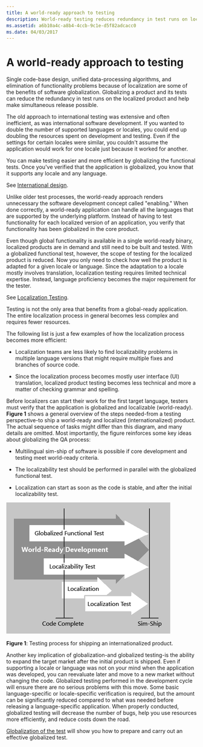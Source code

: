 ```yaml
---
title: A world-ready approach to testing
description: World-ready testing reduces redundancy in test runs on localized products and helps make simultaneous release possible.
ms.assetid: a6b10a4c-a8b4-4ccb-9c1e-d5f82adcacc0
ms.date: 04/03/2017
---
```


# A world-ready approach to testing

Single code-base design, unified data-processing algorithms, and elimination of functionality problems because of localization are some of the benefits of software globalization.
Globalizing a product and its tests can reduce the redundancy in test runs on the localized product and help make simultaneous release possible.

The old approach to international testing was extensive and often inefficient, as was international software development.
If you wanted to double the number of supported languages or locales, you could end up doubling the resources spent on development and testing.
Even if the settings for certain locales were similar, you couldn't assume the application would work for one locale just because it worked for another.

You can make testing easier and more efficient by globalizing the functional tests.
Once you've verified that the application is globalized, you know that it supports any locale and any language.

See [International design](../mothodology/international-design.md).

Unlike older test processes, the world-ready approach renders unnecessary the software development concept called "enabling."
When done correctly, a world-ready application can handle all the languages that are supported by the underlying platform.
Instead of having to test functionality for each localized version of an application, you verify that functionality has been globalized in the core product.

Even though global functionality is available in a single world-ready binary, localized products are in demand and still need to be built and tested.
With a globalized functional test, however, the scope of testing for the localized product is reduced.
Now you only need to check how well the product is adapted for a given locale or language.
Since the adaptation to a locale mostly involves translation, localization testing requires limited technical expertise.
Instead, language proficiency becomes the major requirement for the tester.

See [Localization Testing](localization-testing.md).

Testing is not the only area that benefits from a global-ready application.
The entire localization process in general becomes less complex and requires fewer resources.

The following list is just a few examples of how the localization process becomes more efficient:

- Localization teams are less likely to find localizability problems in multiple language versions that might require multiple fixes and branches of source code.

- Since the localization process becomes mostly user interface (UI) translation, localized product testing becomes less technical and more a matter of checking grammar and spelling.

Before localizers can start their work for the first target language, testers must verify that the application is globalized and localizable (world-ready).
**Figure 1** shows a general overview of the steps needed-from a testing perspective-to ship a world-ready and localized (internationalized) product.
The actual sequence of tasks might differ than this diagram, and many details are omitted.
Most importantly, the figure reinforces some key ideas about globalizing the QA process:

- Multilingual sim-ship of software is possible if core development and testing meet world-ready criteria.

- The localizability test should be performed in parallel with the globalized functional test.

- Localization can start as soon as the code is stable, and after the initial localizability test.

![Testing process for an internationalized product](./images/testing-approach.jpg)

**Figure 1**: Testing process for shipping an internationalized product.

Another key implication of globalization-and globalized testing-is the ability to expand the target market after the initial product is shipped.
Even if supporting a locale or language was not on your mind when the application was developed, you can reevaluate later and move to a new market without changing the code.
Globalized testing performed in the development cycle will ensure there are no serious problems with this move.
Some basic language-specific or locale-specific verification is required, but the amount can be significantly reduced compared to what was needed before releasing a language-specific application.
When properly conducted, globalized testing will decrease the number of bugs, help you use resources more efficiently, and reduce costs down the road.

[Globalization of the test](globalization-of-the-test.md) will show you how to prepare and carry out an effective globalized test.
